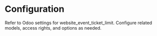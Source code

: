 # Configuration

Refer to Odoo settings for website_event_ticket_limit. Configure related models, access rights, and options as needed.
